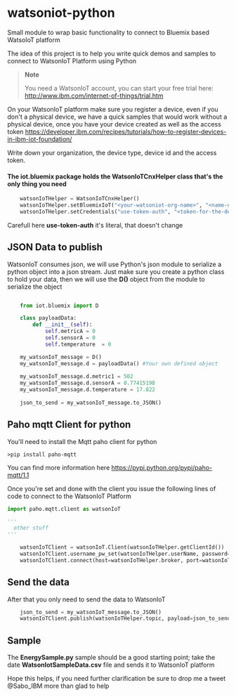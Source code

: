 # watsoniot-python
Small module to wrap basic functionality to connect to Bluemix based WatsoIoT platform

The idea of this project is to help you write quick demos and samples to connect to WatsonIoT Platform using Python

> **Note**
> 
> You need a WatsonIoT account, you can start your free trial here: http://www.ibm.com/internet-of-things/trial.htm
> 



On your WatsonIoT platform make sure you register a device, even if you don't a physical device, we have a quick samples
that would work without a physical device, once you have your device created as well as the access token 
https://developer.ibm.com/recipes/tutorials/how-to-register-devices-in-ibm-iot-foundation/ 

Write down your organization, the device type, device id and the access token.


#### The iot.bluemix package holds the **WatsonIoTCnxHelper** class that's the only thing you need

``` python
	watsonIoTHelper = WatsonIoTCnxHelper()
	watsonIoTHelper.setBluemixIoT("<your-watsoniot-org-name>", "<name-of-your-device-type>", "<your-device-id>")
	watsonIoTHelper.setCredentials("use-token-auth", "<token-for-the-device>")
```

Carefull here **use-token-auth** it's literal, that doesn't change
## JSON Data to publish
WatsonIoT consumes json, we will use Python's json module to serialize a python object into a json stream.
Just make sure you create a python class to hold your data, then we will use the **D()** object from the module to serialize the object

``` python

	from iot.bluemix import D

	class payloadData:
		def __init__(self):
			self.metricA = 0
			self.sensorA = 0
			self.temperature  = 0

    my_watsonIoT_message = D()
    my_watsonIoT_message.d = payloadData() #Your own defined object
    
    my_watsonIoT_message.d.metric1 = 502
    my_watsonIoT_message.d.sensorA = 0.77415198
    my_watsonIoT_message.d.temperature = 17.822
	
	json_to_send = my_watsonIoT_message.to_JSON()
``` 

## Paho mqtt Client for python
You'll need to install the Mqtt paho client for python

```
>pip install paho-mqtt
```
You can find more information here https://pypi.python.org/pypi/paho-mqtt/1.1

Once you're set and done with the client you issue the following lines of code to connect to the WatsonIoT Platform

``` python
import paho.mqtt.client as watsonIoT

'''
  other stuff
'''

	watsonIoTClient = watsonIoT.Client(watsonIoTHelper.getClientId())
	watsonIoTClient.username_pw_set(watsonIoTHelper.userName, password=watsonIoTHelper.password)
	watsonIoTClient.connect(host=watsonIoTHelper.broker, port=watsonIoTHelper.port, keepalive=60)

```

## Send the data
After that you only need to send the data to WatsonIoT

``` python
	json_to_send = my_watsonIoT_message.to_JSON()	 
    watsonIoTClient.publish(watsonIoTHelper.topic, payload=json_to_send, qos=0, retain=False)
```

## Sample
The **EnergySample.py** sample should be a good starting point; take the date **WatsonIotSampleData.csv** file and sends it to WatsonIoT platform

Hope this helps, if you need further clarification be sure to drop me a tweet @Sabo_IBM more than glad to help

